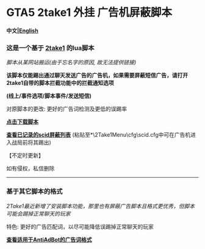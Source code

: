 # GTA5 2take1 外挂 广告机屏蔽脚本

**中文|[English](https://github.com/ender-zhao/GTA5-2take1-KickADS-bot-LuaScript/tree/main/English)**

### 这是一个基于 [2take1](https://gta.2take1.menu/) 的lua脚本

*脚本从某网站搬运(由于忘名字的原因, 故无法提供链接)*

**该脚本仅能踢出通过聊天发送广告的广告机，如果需要屏蔽短信广告，请打开2take1自带的脚本拦截功能中的拦截通知选项**

**(线上/事件选项/脚本事件/发送短信)**

对原脚本的更改: 更好的广告词检测及更低的误踢率

**[点击下载脚本](https://github.com/Z-Siqi/GTA5-2take1-KickADS-bot-LuaScript/releases/download/script/ADS-Blocker-CN.lua)**

**[查看已记录的scid屏蔽列表](https://github.com/Z-Siqi/GTA5-2take1-KickADS-bot-LuaScript/blob/main/scid.cfg)** (粘贴至*\2Take1Menu\cfg\scid.cfg中可在广告机进入战局前将其踢出)

【不定时更新】

如有侵权，私信删除

****

### 基于其它脚本的格式

*2Take1最近新增了安装脚本功能，那里也有屏蔽广告脚本且格式更优秀，但脚本可能会踢掉正常聊天的玩家*

特色: 更好的广告匹配词，以尽可能降低误踢掉正常聊天的玩家

**[查看适用于AntiAdBot的广告词格式](https://github.com/Z-Siqi/GTA5-2take1-KickADS-bot-LuaScript/blob/main/ToAntiAdBot)**

